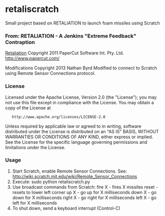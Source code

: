 retaliscratch
=============

Small project based on RETALIATION to launch foam missiles using Scratch

### From: RETALIATION - A Jenkins "Extreme Feedback" Contraption
<a href="https://github.com/codedance/Retaliation">Retaliation</a>
Copyright 2011 PaperCut Software Int. Pty. Ltd. http://www.papercut.com/

Modifications Copyright 2013 Nathan Byrd
Modified to connect to Scratch using Remote Sensor Connections protocol.

### License

   Licensed under the Apache License, Version 2.0 (the "License");
   you may not use this file except in compliance with the License.
   You may obtain a copy of the License at

       http://www.apache.org/licenses/LICENSE-2.0

   Unless required by applicable law or agreed to in writing, software
   distributed under the License is distributed on an "AS IS" BASIS,
   WITHOUT WARRANTIES OR CONDITIONS OF ANY KIND, either express or implied.
   See the License for the specific language governing permissions and
   limitations under the License.

### Usage
 1. Start Scratch, enable Remote Sensor Connections.
    See: http://wiki.scratch.mit.edu/wiki/Remote_Sensor_Connections
 2. Execute: sudo python retaliscratch.py
 3. Use broadcast commands from Scratch:
    fire X  - fires X missiles
    reset   - resets to lower left corner
    up X    - go up for X milliseconds
    down X  - go down for X milliseconds
    right X - go right for X milliseconds
    left X  - go left for X milliseconds
 4. To shut down, send a keyboard interrupt (Control-C)

